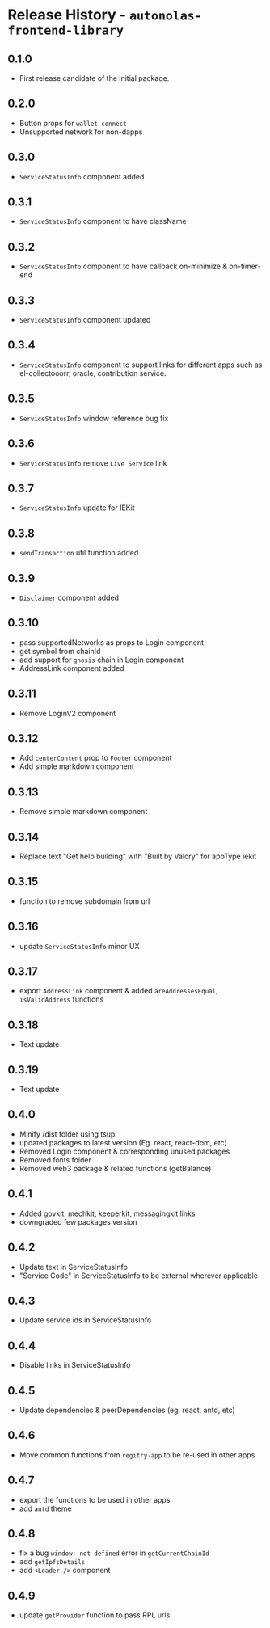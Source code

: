 # Release History - `autonolas-frontend-library`

## 0.1.0

- First release candidate of the initial package.

## 0.2.0

- Button props for `wallet-connect`
- Unsupported network for non-dapps

## 0.3.0

- `ServiceStatusInfo` component added

## 0.3.1

- `ServiceStatusInfo` component to have className

## 0.3.2

- `ServiceStatusInfo` component to have callback on-minimize & on-timer-end

## 0.3.3

- `ServiceStatusInfo` component updated

## 0.3.4

- `ServiceStatusInfo` component to support links for different apps such as el-collectooorr, oracle, contribution service.

## 0.3.5

- `ServiceStatusInfo` window reference bug fix

## 0.3.6

- `ServiceStatusInfo` remove `Live Service` link

## 0.3.7

- `ServiceStatusInfo` update for IEKit

## 0.3.8

- `sendTransaction` util function added

## 0.3.9

- `Disclaimer` component added

## 0.3.10

- pass supportedNetworks as props to Login component
- get symbol from chainId
- add support for `gnosis` chain in Login component
- AddressLink component added

## 0.3.11
- Remove LoginV2 component

## 0.3.12
- Add `centerContent` prop to `Footer` component
- Add simple markdown component

## 0.3.13
- Remove simple markdown component

## 0.3.14
- Replace text "Get help building" with "Built by Valory" for appType iekit

## 0.3.15
- function to remove subdomain from url

## 0.3.16
- update `ServiceStatusInfo` minor UX

## 0.3.17
- export `AddressLink` component & added `areAddressesEqual`, `isValidAddress` functions

## 0.3.18
- Text update

## 0.3.19
- Text update

## 0.4.0
- Minify /dist folder using tsup
- updated packages to latest version (Eg. react, react-dom, etc)
- Removed Login component & corresponding unused packages
- Removed fonts folder
- Removed web3 package & related functions (getBalance)

## 0.4.1
- Added govkit, mechkit, keeperkit, messagingkit links
- downgraded few packages version

## 0.4.2
- Update text in ServiceStatusInfo
- "Service Code" in ServiceStatusInfo to be external wherever applicable

## 0.4.3
- Update service ids in ServiceStatusInfo

## 0.4.4
- Disable links in ServiceStatusInfo

## 0.4.5
- Update dependencies & peerDependencies (eg. react, antd, etc)

## 0.4.6
- Move common functions from `regitry-app` to be re-used in other apps

## 0.4.7
- export the functions to be used in other apps
- add `antd` theme 

## 0.4.8
- fix a bug `window: not defined` error in `getCurrentChainId`
- add `getIpfsDetails`
- add `<Loader />` component

## 0.4.9
- update `getProvider` function to pass RPL urls
